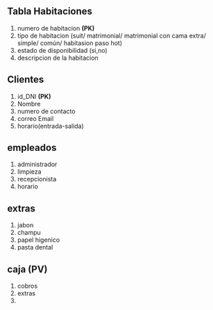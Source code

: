 ## Tabla Habitaciones
1. numero de habitacion **(PK)**
2. tipo de habitacion (suit/ matrimonial/ matrimonial con cama extra/ simple/ común/ habitasion paso hot)
3. estado de disponibilidad (si,no)
4. descripcion de la habitacion


## Clientes
1. id_DNI **(PK)**
2. Nombre 
3. numero de contacto
4. correo Email
5. horario(entrada-salida)


## empleados
1. administrador
2. limpieza
3. recepcionista
4. horario

## extras
1. jabon
2. champu
3. papel higenico
4. pasta dental

## caja **(PV)**
1. cobros
2. extras
3. 


